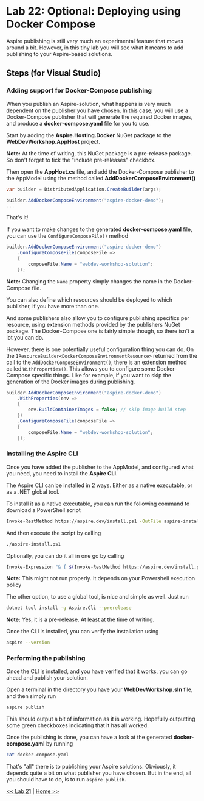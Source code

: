 # Lab 22: Optional: Deploying using Docker Compose

Aspire publishing is still very much an experimental feature that moves around a bit. However, in this tiny lab you will see what it means to add publishing to your Aspire-based solutions.

## Steps (for Visual Studio)

###  Adding support for Docker-Compose publishing

When you publish an Aspire-solution, what happens is very much dependent on the publisher you have chosen. In this case, you will use a Docker-Compose publisher that will generate the required Docker images, and produce a __docker-compose.yaml__ file for you to use.

Start by adding the __Aspire.Hosting.Docker__ NuGet package to the __WebDevWorkshop.AppHost__ project. 

__Note:__ At the time of writing, this NuGet package is a pre-release package. So don't forget to tick the "include pre-releases" checkbox.

Then open the __AppHost.cs__ file, and add the Docker-Compose publisher to the AppModel using the method called __AddDockerComposeEnvironment()__

```csharp
var builder = DistributedApplication.CreateBuilder(args);

builder.AddDockerComposeEnvironment("aspire-docker-demo");
...
```

That's it! 

If you want to make changes to the generated __docker-compose.yaml__ file, you can use the `ConfigureComposeFile()` method

```csharp
builder.AddDockerComposeEnvironment("aspire-docker-demo")
    .ConfigureComposeFile(composeFile =>
    {
        composeFile.Name = "webdev-workshop-solution";
    });
```

__Note:__ Changing the `Name` property simply changes the name in the Docker-Compose file.

You can also define which resources should be deployed to which publisher, if you have more than one. 

And some publishers also allow you to configure publishing specifics per resource, using extension methods provided by the publishers NuGet package. The Docker-Compose one is fairly simple though, so there isn't a lot you can do.

However, there is one potentially useful configuration thing you can do. On the `IResourceBuilder<DockerComposeEnvironmentResource>` returned from the call to the `AddDockerComposeEnvironment()`, there is an extension method called `WithProperties()`. This allows you to configure some Docker-Compose specific things. Like for example, if you want to skip the generation of the Docker images during publishing.

```csharp
builder.AddDockerComposeEnvironment("aspire-docker-demo")
    .WithProperties(env =>
    {
        env.BuildContainerImages = false; // skip image build step
    })
    .ConfigureComposeFile(composeFile =>
    {
        composeFile.Name = "webdev-workshop-solution";
    });
```

### Installing the Aspire CLI

Once you have added the publisher to the AppModel, and configured what you need, you need to install the __Aspire CLI__. 

The Aspire CLI can be installed in 2 ways. Either as a native executable, or as a .NET global tool.

To install it as a native executable, you can run the following command to download a PowerShell script

```bash
Invoke-RestMethod https://aspire.dev/install.ps1 -OutFile aspire-install.ps1
```

And then execute the script by calling

```bash
./aspire-install.ps1
```

Optionally, you can do it all in one go by calling

```bash
Invoke-Expression "& { $(Invoke-RestMethod https://aspire.dev/install.ps1) }"
```

__Note:__ This might not run properly. It depends on your Powershell execution policy

The other option, to use a global tool, is nice and simple as well. Just run

```bash
dotnet tool install -g Aspire.Cli --prerelease
```

__Note:__ Yes, it is a pre-release. At least at the time of writing.

Once the CLI is installed, you can verify the installation using 

```bash
aspire --version
```

### Performing the publishing

Once the CLI is installed, and you have verified that it works, you can go ahead and publish your solution.

Open a terminal in the directory you have your __WebDevWorkshop.sln__ file, and then simply run

```bash
aspire publish
```

This should output a bit of information as it is working. Hopefully outputting some green checkboxes indicating that it has all worked.

Once the publishing is done, you can have a look at the generated __docker-compose.yaml__ by running

```bash
cat docker-compose.yaml
```

That's "all" there is to publishing your Aspire solutions. Obviously, it depends quite a bit on what publisher you have chosen. But in the end, all you should have to do, is to run `aspire publish`.

[<< Lab 21](../lab21/lab21.md) | [Home >>](../../readme.md)